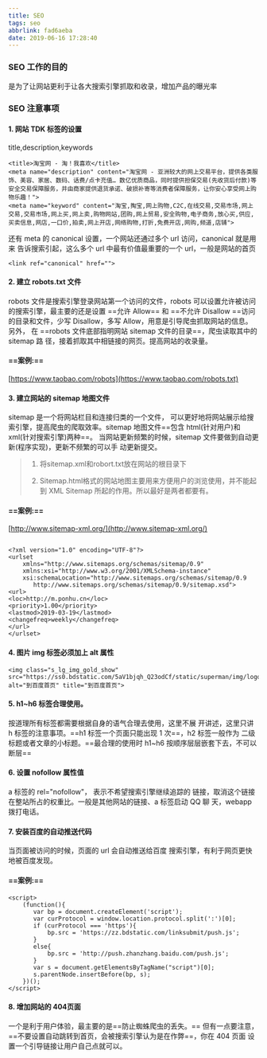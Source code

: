 ```yaml
---
title: SEO
tags: seo
abbrlink: fad6aeba
date: 2019-06-16 17:28:40
---
```

### SEO 工作的目的
是为了让网站更利于让各大搜索引擎抓取和收录，增加产品的曝光率
### SEO 注意事项
#### 1. 网站 TDK 标签的设置
title,description,keywords

```
<title>淘宝网 - 淘！我喜欢</title>
<meta name="description" content="淘宝网 - 亚洲较大的网上交易平台，提供各类服饰、美容、家居、数码、话费/点卡充值… 数亿优质商品，同时提供担保交易(先收货后付款)等安全交易保障服务，并由商家提供退货承诺、破损补寄等消费者保障服务，让你安心享受网上购物乐趣！">
<meta name="keyword" content="淘宝,掏宝,网上购物,C2C,在线交易,交易市场,网上交易,交易市场,网上买,网上卖,购物网站,团购,网上贸易,安全购物,电子商务,放心买,供应,买卖信息,网店,一口价,拍卖,网上开店,网络购物,打折,免费开店,网购,频道,店铺">
```

还有 meta 的 canonical 设置，一个网站还通过多个 url 访问，canonical 就是用来 告诉搜索引起，这么多个 url 中最有价值最重要的一个 url，一般是网站的首页
```
<link ref="canonical" href="">
```

#### 2. 建立 robots.txt 文件
robots 文件是搜索引擎登录网站第一个访问的文件，robots 可以设置允许被访问的搜索引擎，最主要的还是设置
==允许 Allow== 和
==不允许 Disallow ==访问 的目录和文件，少写 Disallow，多写 Allow，用意是引导爬虫抓取网站的信息。
另外， 在 ==robots 文件底部指明网站 sitemap 文件的目录==，爬虫读取其中的 sitemap 路 径，接着抓取其中相链接的网页。提高网站的收录量。

#### **==案例:==**

[https://www.taobao.com/robots](https://www.taobao.com/robots.txt)

#### 3. 建立网站的 sitemap 地图文件


sitemap 是一个将网站栏目和连接归类的一个文件， 可以更好地将网站展示给搜索引擎，提高爬虫的爬取效率。sitemap 地图文件==包含 html(针对用户)和 xml(针对搜索引擎)两种==。
当网站更新频繁的时候，sitemap 文件要做到自动更新(程序实现)，更新不频繁的可以手 动更新提交。
> 1. 将sitemap.xml和robort.txt放在网站的根目录下
>
> 2. Sitemap.html格式的网站地图主要用来方便用户的浏览使用，并不能起到 XML Sitemap 所起的作用。所以最好是两者都要有。

#### **==案例:==**
[http://www.sitemap-xml.org/](http://www.sitemap-xml.org/)
```

<?xml version="1.0" encoding="UTF-8"?>
<urlset
    xmlns="http://www.sitemaps.org/schemas/sitemap/0.9"
    xmlns:xsi="http://www.w3.org/2001/XMLSchema-instance"
    xsi:schemaLocation="http://www.sitemaps.org/schemas/sitemap/0.9
       http://www.sitemaps.org/schemas/sitemap/0.9/sitemap.xsd">
<url>
<loc>http://m.ponhu.cn</loc>
<priority>1.00</priority>
<lastmod>2019-03-19</lastmod>
<changefreq>weekly</changefreq>
</url>
</urlset>

```

#### 4. 图片 img 标签必须加上 alt 属性

```
<img class="s_lg_img_gold_show" src="https://ss0.bdstatic.com/5aV1bjqh_Q23odCf/static/superman/img/logo_top_86d58ae1.png" alt="到百度首页" title="到百度首页">
```

#### 5. h1~h6 标签合理使用。
按道理所有标签都需要根据自身的语气合理去使用，这里不展 开讲述，这里只讲 h 标签的注意事项。==h1 标签一个页面只能出现 1 次==，h2 标签一般作为 二级标题或者文章的小标题。==最合理的使用时 h1~h6 按顺序层层嵌套下去，不可以断层==

#### 6. 设置 nofollow 属性值

a 标签的 rel="nofollow"， 表示不希望搜索引擎继续追踪的 链接，取消这个链接在整站所占的权重比。一般是其他网站的链接、a 标签启动 QQ 聊 天，webapp 拨打电话。

#### 7. 安装百度的自动推送代码

当页面被访问的时候，页面的 url 会自动推送给百度 搜索引擎，有利于网页更快地被百度发现。

#### **==案例:==**
```
<script>
    (function(){
       var bp = document.createElement('script');
       var curProtocol = window.location.protocol.split(':')[0];
       if (curProtocol === 'https'){
           bp.src = 'https://zz.bdstatic.com/linksubmit/push.js';
       }
       else{
           bp.src = 'http://push.zhanzhang.baidu.com/push.js';
       }
       var s = document.getElementsByTagName("script")[0];
       s.parentNode.insertBefore(bp, s);
    })();
</script>
```

#### 8. 增加网站的 404页面

一个是利于用户体验，最主要的是==防止蜘蛛爬虫的丢失。== 但有一点要注意，==不要设置自动跳转到首页，会被搜索引擎认为是在作弊==，你在 404 页面 设置一个引导链接让用户自己点就可以。